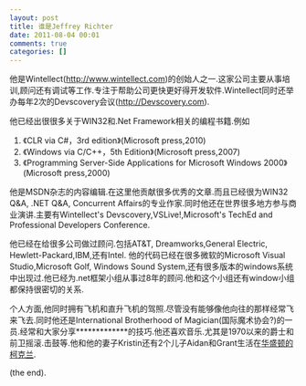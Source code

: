 ```yaml
---
layout: post
title: 谁是Jeffrey Richter
date: 2011-08-04 00:01
comments: true
categories: []
---
```

他是Wintellect(<a href="http://www.wintellect.com">http://www.wintellect.com</a>)的创始人之一.这家公司主要从事培训,顾问还有调试等工作.专注于帮助公司更快更好得开发软件.Wintellect同时还举办每年2次的Devscovery会议(<a href="http://Devscovery.com">http://Devscovery.com</a>).

他已经出很很多关于WIN32和.Net Framework相关的编程书籍.例如
<ol>
	<li>《CLR via C#，3rd edition》(Microsoft press,2010)</li>
	<li>《Windows via C/C++，5th Edition》(Microsoft press,2007)</li>
	<li>《Programming Server-Side Applications for Microsoft Windows 2000》(Microsoft press,2000)</li>
</ol>
他是MSDN杂志的内容编辑.在这里他贡献很多优秀的文章.而且已经很为WIN32 Q&amp;A, .NET Q&amp;A, Concurrent Affairs的专业作家.同时他还在世界很多地方参与商业演讲.主要有Wintellect's Devscovery,VSLive!,Microsoft's TechEd and Professional Developers Conference.

他已经在给很多公司做过顾问.包括AT&amp;T, Dreamworks,General Electric, Hewlett-Packard,IBM,还有Intel. 他的代码已经在很多微软的Microsoft Visual Studio,Microsoft Golf, Windows Sound System,还有很多版本的windows系统中出现过.他已经为.net框架小组从事过8年的顾问.他和这个小组还有window小组都保持很密切的关系.

个人方面,他同时拥有飞机和直升飞机的驾照.尽管没有能够像他向往的那样经常飞来飞去.同时他还是International Brotherhood of Magician(国际魔术协会?)的一员.经常和大家分享*************的技巧.他还喜欢音乐.尤其是1970以来的爵士和前卫摇滚.击鼓等.他和他的妻子Kristin还有2个儿子Aidan和Grant生活在<a href="http://maps.google.com/maps?ll=47.681487,-122.208735&amp;spn=0.066107,0.154324&amp;z=13&amp;iwloc=A&amp;ved=0CBAQpQY&amp;sa=X&amp;ei=JXA5TtL5J4K4kgXa_PncCg">华盛顿的柯克兰</a>.

(the end).

&nbsp;
